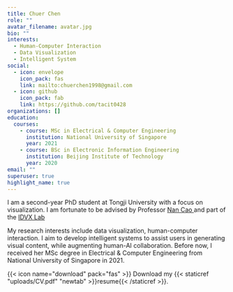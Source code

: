 ```yaml
---
title: Chuer Chen
role: ""
avatar_filename: avatar.jpg
bio: ""
interests:
  - Human-Computer Interaction
  - Data Visualization
  - Intelligent System
social:
  - icon: envelope
    icon_pack: fas
    link: mailto:chuerchen1998@gmail.com
  - icon: github
    icon_pack: fab
    link: https://github.com/tacit0428
organizations: []
education:
  courses:
    - course: MSc in Electrical & Computer Engineering
      institution: National University of Singapore
      year: 2021
    - course: BSc in Electronic Information Engineering
      institution: Beijing Institute of Technology
      year: 2020
email: ""
superuser: true
highlight_name: true
---
```

I﻿ am a second-year PhD student at Tongji University with a focus on visualization. I am fortunate to be advised by Professor [Nan Cao ](http://nancao.org/)and part of the [IDVX Lab](https://idvxlab.com/)

My research interests include data visualization, human-computer interaction. I aim to develop intelligent systems to assist users in generating visual content, while augmenting human-AI collaboration. Before now, I received her MSc degree in Electrical & Computer Engineering from National University of Singapore in 2021. 

{{< icon name="download" pack="fas" >}} Download my {{< staticref "uploads/CV.pdf" "newtab" >}}resume{{< /staticref >}}.
